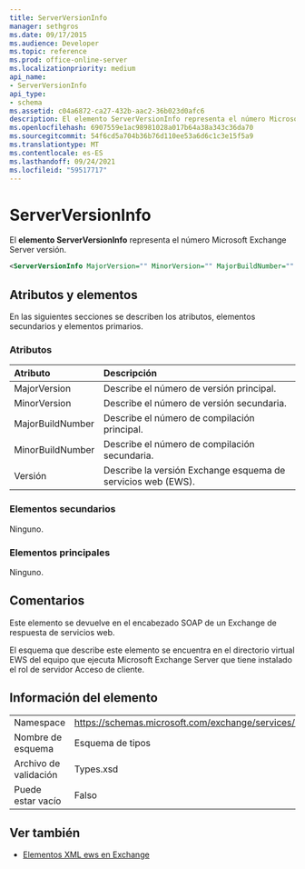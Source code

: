 ```yaml
---
title: ServerVersionInfo
manager: sethgros
ms.date: 09/17/2015
ms.audience: Developer
ms.topic: reference
ms.prod: office-online-server
ms.localizationpriority: medium
api_name:
- ServerVersionInfo
api_type:
- schema
ms.assetid: c04a6872-ca27-432b-aac2-36b023d0afc6
description: El elemento ServerVersionInfo representa el número Microsoft Exchange Server versión.
ms.openlocfilehash: 6907559e1ac98981028a017b64a38a343c36da70
ms.sourcegitcommit: 54f6cd5a704b36b76d110ee53a6d6c1c3e15f5a9
ms.translationtype: MT
ms.contentlocale: es-ES
ms.lasthandoff: 09/24/2021
ms.locfileid: "59517717"
---
```

# <a name="serverversioninfo"></a>ServerVersionInfo

El **elemento ServerVersionInfo** representa el número Microsoft Exchange Server versión. 
  
```xml
<ServerVersionInfo MajorVersion="" MinorVersion="" MajorBuildNumber="" MinorBuildNumber="" Version="" />
```

## <a name="attributes-and-elements"></a>Atributos y elementos

En las siguientes secciones se describen los atributos, elementos secundarios y elementos primarios.
  
### <a name="attributes"></a>Atributos

|**Atributo**|**Descripción**|
|:-----|:-----|
|MajorVersion  <br/> |Describe el número de versión principal.  <br/> |
|MinorVersion  <br/> |Describe el número de versión secundaria.  <br/> |
|MajorBuildNumber  <br/> |Describe el número de compilación principal.  <br/> |
|MinorBuildNumber  <br/> |Describe el número de compilación secundaria.  <br/> |
|Versión  <br/> |Describe la versión Exchange esquema de servicios web (EWS).  <br/> |
   
### <a name="child-elements"></a>Elementos secundarios

Ninguno.
  
### <a name="parent-elements"></a>Elementos principales

Ninguno.
  
## <a name="remarks"></a>Comentarios

Este elemento se devuelve en el encabezado SOAP de un Exchange de respuesta de servicios web.
  
El esquema que describe este elemento se encuentra en el directorio virtual EWS del equipo que ejecuta Microsoft Exchange Server que tiene instalado el rol de servidor Acceso de cliente. 
  
## <a name="element-information"></a>Información del elemento

|||
|:-----|:-----|
|Namespace  <br/> |https://schemas.microsoft.com/exchange/services/2006/types  <br/> |
|Nombre de esquema  <br/> |Esquema de tipos  <br/> |
|Archivo de validación  <br/> |Types.xsd  <br/> |
|Puede estar vacío  <br/> |Falso  <br/> |
   
## <a name="see-also"></a>Ver también



- [Elementos XML ews en Exchange](ews-xml-elements-in-exchange.md)

